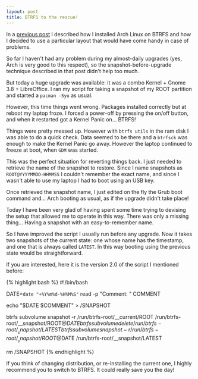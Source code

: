 ```yaml
---
layout: post
title: BTRFS to the rescue!
---
```


In a [previous post](http://blog.fabio.mancinelli.me/2012/12/28/Arch_Linux_on_BTRFS.html) I described how I installed Arch Linux on BTRFS and how I decided to use a particular layout that would have come handy in case of problems.

So far I haven't had any problem during my almost-daily upgrades (yes, Arch is very good to this respect), so the snapshot-before-upgrade technique described in that post didn't help too much.

But today a huge upgrade was available: it was a combo Kernel + Gnome 3.8 + LibreOffice. I ran my script for taking a snapshot of my ROOT partition and started a `pacman -Syu` as usual.

However, this time things went wrong. Packages installed correctly but at reboot my laptop froze. I forced a power-off by pressing the on/off button, and when it restarted got a Kernel Panic on... BTRFS! 

Things were pretty messed up. However with `btrfs utils` in the ram disk I was able to do a quick check. Data seemed to be there and a `btrfsck` was enough to make the Kernel Panic go away. However the laptop continued to freeze at boot, when `GDM` was started.

This was the perfect situation for reverting things back. I just needed to retrieve the name of the snapshot to restore. Since I name snapshots as `ROOT@YYYYMMDD-HHMMSS` I couldn't remember the exact name, and since I wasn't able to use my laptop I had to boot using an USB key.

Once retrieved the snapshot name, I just edited on the fly the Grub boot command and... Arch booting as usual, as if the upgrade didn't take place! 

Today I have been very glad of having spent some time trying to devising the setup that allowed me to operate in this way. There was only a missing thing... Having a snapshot with an easy-to-remember name. 

So I have improved the script I usually run before any upgrade. Now it takes two snapshots of the current state: one whose name has the timestamp, and one that is always called `LATEST`. In this way booting using the previous state would be straightforward.

If you are interested, here it is the version 2.0 of the script I mentioned before:

{% highlight bash %}
#!/bin/bash

DATE=`date "+%Y%m%d-%H%M%S"`
read -p "Comment: " COMMENT

echo "$DATE
$COMMENT" > /SNAPSHOT

btrfs subvolume snapshot -r /run/btrfs-root/__current/ROOT /run/btrfs-root/__snapshot/ROOT@$DATE
btrfs subvolume delete /run/btrfs-root/__snapshot/LATEST
btrfs subvolume snapshot -r /run/btrfs-root/__snapshot/ROOT@$DATE /run/btrfs-root/__snapshot/LATEST

rm /SNAPSHOT
{% endhighlight %}

If you think of changing distribution, or re-installing the current one, I highly recommend you to switch to BTRFS. It could really save you the day!
